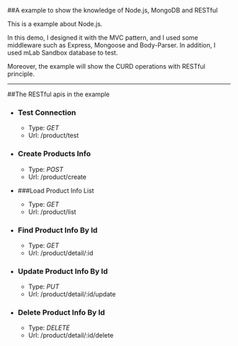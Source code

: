 ##A example to show the knowledge of Node.js, MongoDB and RESTful

This is a example about Node.js. 

In this demo, I designed it with the MVC pattern, and I used some middleware such as Express, Mongoose and Body-Parser. In addition, I used mLab Sandbox database to test.

Moreover, the example will show the CURD operations with RESTful principle. 



---



##The RESTful apis in the example

- ### Test Connection

  - Type: *GET*
  - Url: /product/test

- ### Create Products Info

  - Type: *POST*
  - Url: /product/create

- ###Load Product Info List

  - Type: *GET*
  - Url: /product/list

- ### Find Product Info By Id

  - Type: *GET*
  - Url: /product/detail/:id

- ### Update Product Info By Id

  - Type: *PUT*
  - Url: /product/detail/:id/update

- ### Delete Product Info By Id

  - Type: *DELETE*
  - Url: /product/detail/:id/delete

  